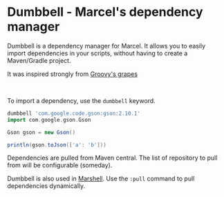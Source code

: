 # Dumbbell - Marcel's dependency manager


Dumbbell is a dependency manager for Marcel. It allows you to easily import dependencies in your scripts,
without having to create a Maven/Gradle project.

It was inspired strongly from [Groovy's grapes](https://groovy-lang.org/grape.html)

<br/>


To import a dependency, use the `dumbbell` keyword.

```groovy
dumbbell 'com.google.code.gson:gson:2.10.1'
import com.google.gson.Gson

Gson gson = new Gson()

println(gson.toJson(['a': 'b']))
```

Dependencies are pulled from Maven central. The list of repository to pull from will be configurable (someday).


Dumbbell is also used in [Marshell](./marshell.md). Use the `:pull` command to pull 
dependencies dynamically.